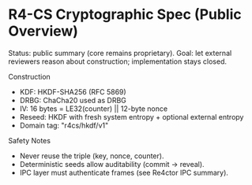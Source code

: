 # R4-CS Cryptographic Spec (Public Overview)

Status: public summary (core remains proprietary).
Goal: let external reviewers reason about construction; implementation stays closed.

Construction
- KDF: HKDF-SHA256 (RFC 5869)
- DRBG: ChaCha20 used as DRBG
- IV: 16 bytes = LE32(counter) || 12-byte nonce
- Reseed: HKDF with fresh system entropy + optional external entropy
- Domain tag: "r4cs/hkdf/v1"

Safety Notes
- Never reuse the triple (key, nonce, counter).
- Deterministic seeds allow auditability (commit -> reveal).
- IPC layer must authenticate frames (see Re4ctor IPC summary).
